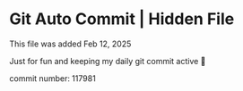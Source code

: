 # Git Auto Commit | Hidden File

This file was added Feb 12, 2025

Just for fun and keeping my daily git commit active 🤪

commit number: 117981
